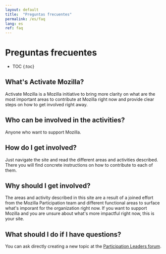 ```yaml
---
layout: default
title:  "Preguntas frecuentes"
permalink: /es/faq
lang: es
ref: faq
---
```


# Preguntas frecuentes

* TOC
{:toc}

## What's Activate Mozilla?

Activate Mozilla is a Mozilla initiative to bring more clarity on what are the most important areas to contribute at Mozilla right now and provide clear steps on how to get involved right away.

## Who can be involved in the activities?

Anyone who want to support Mozilla.

## How do I get involved?

Just navigate the site and read the different areas and activities described. There you will find concrete instructions on how to contribute to each of them.

## Why should I get involved?

The areas and activity described in this site are a result of a joined effort from the Mozilla Participation team and different functional areas to surface what's imporant for the organization right now. If you want to support Mozilla and you are unsure about what's more impactful right now, this is your site.

## What should I do if I have questions?

You can ask directly creating a new topic at the [Participation Leaders forum](https://discourse.mozilla-community.org/c/participation-leaders).

